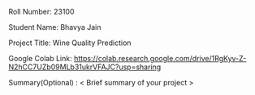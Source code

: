 Roll Number:   23100

Student Name:   Bhavya Jain

Project Title:   Wine Quality Prediction

Google Colab Link:   https://colab.research.google.com/drive/1RgKyv-Z-N2hCC7UZb09MLb31ukrVFAJC?usp=sharing

Summary(Optional) :   < Brief summary of your project >
